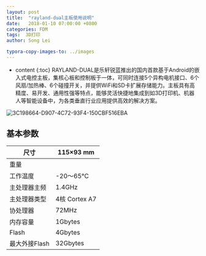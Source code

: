 ```yaml
---
layout: post
title:  "rayland-dual主板使用说明"
date:   2018-01-10 07:00:00 +0800
categories: FDM 
tags:  3D打印 
author: Song Lei

typora-copy-images-to: ../images
---
```


* content
{:toc}
RAYLAND-DUAL是乐轩锐蓝推出的国内首款基于Android的嵌入式电控主板，集核心板和控制板于一体，可同时连接5个异构电机接口、6个风扇/加热棒、6个碰撞开关，并提供WiFi和SD卡扩展存储能力。主板具有高精度、易开发、通用性强等特点，能够灵活快捷地集成到如3D打印机、机器人等智能设备中，为各类垂直行业应用提供高效的解决方案。







![3C198664-D907-4C72-93F4-150CBF516EBA]({{site.baseurl}}/images/3C198664-D907-4C72-93F4-150CBF516EBA.png)



## 基本参数

| 尺寸        | 115×93 mm    |
| --------- | ------------ |
| 重量        |              |
| 工作温度      | -20～65℃      |
| 主处理器主频    | 1.4GHz       |
| 主处理器类型    | 4核 Cortex A7 |
| 协处理器      | 72MHz        |
| 内存容量      | 1Gbytes      |
| Flash     | 4Gbytes      |
| 最大外接Flash | 32Gbytes     |




